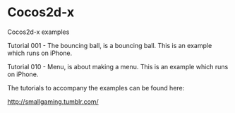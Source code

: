 Cocos2d-x
=========

Cocos2d-x examples

Tutorial 001 - The bouncing ball, is a bouncing ball. This is an example which runs on
iPhone.

Tutorial 010 - Menu, is about making a menu. This is an example which runs on iPhone.

The tutorials to accompany the examples can be found here:

http://smallgaming.tumblr.com/
